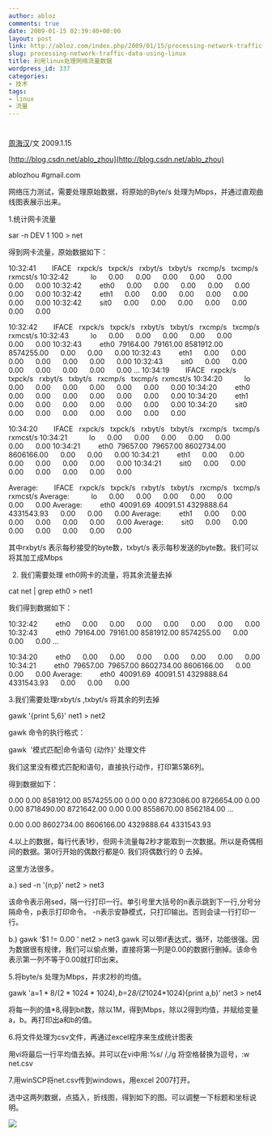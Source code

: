 ```yaml
---
author: abloz
comments: true
date: 2009-01-15 02:39:40+00:00
layout: post
link: http://abloz.com/index.php/2009/01/15/processing-network-traffic-data-using-linux/
slug: processing-network-traffic-data-using-linux
title: 利用linux处理网络流量数据
wordpress_id: 337
categories:
- 技术
tags:
- linux
- 流量
---
```


# 







[周海汉](http://blog.csdn.net/ablo_zhou)/文 2009.1.15




[http://blog.csdn.net/ablo_zhou](http://blog.csdn.net/ablo_zhou)




ablozhou #gmail.com




网络压力测试，需要处理原始数据，将原始的Byte/s 处理为Mbps，并通过直观曲线图表展示出来。




1.统计网卡流量




sar -n DEV 1 100 > net




得到网卡流量，原始数据如下：




10:32:41        IFACE   rxpck/s   txpck/s   rxbyt/s   txbyt/s   rxcmp/s   txcmp/s  rxmcst/s
10:32:42           lo      0.00      0.00      0.00      0.00      0.00      0.00      0.00
10:32:42         eth0      0.00      0.00      0.00      0.00      0.00      0.00      0.00
10:32:42         eth1      0.00      0.00      0.00      0.00      0.00      0.00      0.00
10:32:42         sit0      0.00      0.00      0.00      0.00      0.00      0.00      0.00




10:32:42        IFACE   rxpck/s   txpck/s   rxbyt/s   txbyt/s   rxcmp/s   txcmp/s  rxmcst/s
10:32:43           lo      0.00      0.00      0.00      0.00      0.00      0.00      0.00
10:32:43         eth0  79164.00  79161.00 8581912.00 8574255.00      0.00      0.00      0.00
10:32:43         eth1      0.00      0.00      0.00      0.00      0.00      0.00      0.00
10:32:43         sit0      0.00      0.00      0.00      0.00      0.00      0.00      0.00
...
10:34:19        IFACE   rxpck/s   txpck/s   rxbyt/s   txbyt/s   rxcmp/s   txcmp/s  rxmcst/s
10:34:20           lo      0.00      0.00      0.00      0.00      0.00      0.00      0.00
10:34:20         eth0      0.00      0.00      0.00      0.00      0.00      0.00      0.00
10:34:20         eth1      0.00      0.00      0.00      0.00      0.00      0.00      0.00
10:34:20         sit0      0.00      0.00      0.00      0.00      0.00      0.00      0.00




10:34:20        IFACE   rxpck/s   txpck/s   rxbyt/s   txbyt/s   rxcmp/s   txcmp/s  rxmcst/s
10:34:21           lo      0.00      0.00      0.00      0.00      0.00      0.00      0.00
10:34:21         eth0  79657.00  79657.00 8602734.00 8606166.00      0.00      0.00      0.00
10:34:21         eth1      0.00      0.00      0.00      0.00      0.00      0.00      0.00
10:34:21         sit0      0.00      0.00      0.00      0.00      0.00      0.00      0.00




Average:        IFACE   rxpck/s   txpck/s   rxbyt/s   txbyt/s   rxcmp/s   txcmp/s  rxmcst/s
Average:           lo      0.00      0.00      0.00      0.00      0.00      0.00      0.00
Average:         eth0  40091.69  40091.51 4329888.64 4331543.93      0.00      0.00      0.00
Average:         eth1      0.00      0.00      0.00      0.00      0.00      0.00      0.00
Average:         sit0      0.00      0.00      0.00      0.00      0.00      0.00      0.00




其中rxbyt/s 表示每秒接受的byte数，txbyt/s 表示每秒发送的byte数。我们可以将其加工成Mbps




2. 我们需要处理 eth0网卡的流量，将其余流量去掉




cat net | grep eth0 > net1




我们得到数据如下：




10:32:42         eth0      0.00      0.00      0.00      0.00      0.00      0.00      0.00
10:32:43         eth0  79164.00  79161.00 8581912.00 8574255.00      0.00      0.00      0.00
...




10:34:20         eth0      0.00      0.00      0.00      0.00      0.00      0.00      0.00
10:34:21         eth0  79657.00  79657.00 8602734.00 8606166.00      0.00      0.00      0.00
Average:         eth0  40091.69  40091.51 4329888.64 4331543.93      0.00      0.00      0.00




3.我们需要处理rxbyt/s ,txbyt/s 将其余的列去掉




gawk '{print $5,$6}' net1 > net2




gawk 命令的执行格式：




gawk  '模式匹配|命令语句 {动作}' 处理文件




我们这里没有模式匹配和语句，直接执行动作，打印第5第6列。




得到数据如下：




0.00 0.00
8581912.00 8574255.00
0.00 0.00
8723086.00 8726654.00
0.00 0.00
8718490.00 8721642.00
0.00 0.00
8558670.00 8562184.00
...




0.00 0.00
8602734.00 8606166.00
4329888.64 4331543.93




4.以上的数据，每行代表1秒，但网卡流量每2秒才能取到一次数据。所以是奇偶相间的数据。第0行开始的偶数行都是0. 我们将偶数行的 0 去掉。




这里方法很多。




a.) sed -n '{n;p}' net2 > net3




该命令表示用sed，隔一行打印一行。单引号里大括号的n表示跳到下一行,分号分隔命令，p表示打印命令。 -n表示安静模式，只打印输出。否则会读一行打印一行。




b.) gawk '$1 != 0.00 ' net2 > net3
gawk 可以带if表达式，循环，功能很强。因为数据很有规律，我们可以偷点懒，直接将第一列是0.00的数据行删掉。该命令表示第一列不等于0.00就打印出来。




5.将byte/s 处理为Mbps，并求2秒的均值。




gawk 'a=$1*8/(2*1024*1024), b=$2*8/(2*1024*1024){print a,b}' net3 > net4




将每一列的值*8,得到bit数，除以1M，得到Mbps，除以2得到均值，并赋给变量a，b。再打印出a和b的值。




6.将文件处理为csv文件，再通过excel程序来生成统计图表




用vi将最后一行平均值去掉。并可以在vi中用:%s/ /,/g 将空格替换为逗号，:w net.csv




7.用winSCP将net.csv传到windows，用excel 2007打开。




选中这两列数据，点插入，折线图，得到如下的图。可以调整一下标题和坐标说明。




![](http://p.blog.csdn.net/images/p_blog_csdn_net/ablo_zhou/EntryImages/20090115/net.PNG)



